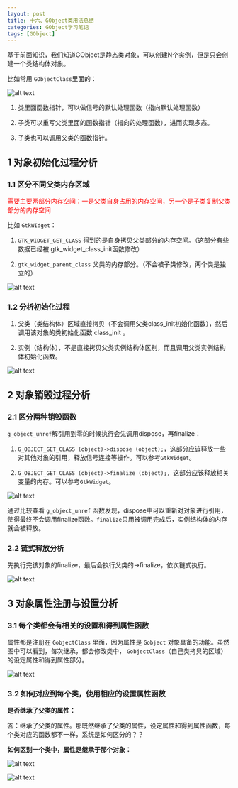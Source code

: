 ```yaml
---
layout: post
title: 十六、GObject类用法总结
categories: GObject学习笔记
tags: [GObject]
---
```


基于前面知识，我们知道GObject是静态类对象，可以创建N个实例，但是只会创建一个类结构体对象。

比如常用 `GObjectClass`里面的：

![alt text](/assets/GObjectStudy/202311/16_GObject/image/image-7.png)

1. 类里面函数指针，可以做信号的默认处理函数（指向默认处理函数）

2. 子类可以重写父类里面的函数指针（指向的处理函数），进而实现多态。

3. 子类也可以调用父类的函数指针。

## 1 对象初始化过程分析

### 1.1 区分不同父类内存区域

<font color="red">需要主要两部分内存空间：一是父类自身占用的内存空间，另一个是子类复制父类部分的内存空间</font>

比如 `GtkWIdget`：

1. `GTK_WIDGET_GET_CLASS` 得到的是自身拷贝父类部分的内存空间。（这部分有些数据已经被 gtk_widget_class_init函数修改）

2. `gtk_widget_parent_class` 父类的内存部分。（不会被子类修改，两个类是独立的）

![alt text](/assets/GObjectStudy/202311/16_GObject/image/image-1.png)

### 1.2 分析初始化过程

1. 父类（类结构体）区域直接拷贝（不会调用父类class_init初始化函数），然后调用该对象的类初始化函数 class_init 。

2. 实例（结构体），不是直接拷贝父类实例结构体区别，而且调用父类实例结构体初始化函数。

![alt text](/assets/GObjectStudy/202311/16_GObject/image/image.png)

## 2 对象销毁过程分析

### 2.1 区分两种销毁函数

`g_object_unref`解引用到零的时候执行会先调用dispose，再finalize：

1. `G_OBJECT_GET_CLASS (object)->dispose (object);`，这部分应该释放一些对其他对象的引用，释放信号连接等操作。可以参考`GtkWidget`。

2. `G_OBJECT_GET_CLASS (object)->finalize (object);`，这部分应该释放相关变量的内存。可以参考`GtkWidget`。

![alt text](/assets/GObjectStudy/202311/16_GObject/image/image-2.png)

通过比较查看 `g_object_unref` 函数发现，dispose中可以重新对对象进行引用，使得最终不会调用finalize函数。`finalize`只用被调用完成后，实例结构体的内存就会被释放。

### 2.2 链式释放分析

先执行完该对象的finalize，最后会执行父类的->finalize，依次链式执行。

![alt text](/assets/GObjectStudy/202311/16_GObject/image/image-3.png)

## 3 对象属性注册与设置分析

### 3.1 每个类都会有相关的设置和得到属性函数

属性都是注册在 `GobjectClass` 里面，因为属性是 `Gobject` 对象具备的功能。虽然图中可以看到，每次继承，都会修改类中， `GobjectClass`（自己类拷贝的区域）的设定属性和得到属性部分。

![alt text](/assets/GObjectStudy/202311/16_GObject/image/image-4.png)

### 3.2 如何对应到每个类，使用相应的设置属性函数

**是否继承了父类的属性：**

答：继承了父类的属性。那既然继承了父类的属性，设定属性和得到属性函数，每个类对应的函数都不一样，系统是如何区分的？？

**如何区别一个类中，属性是继承于那个对象：**

![alt text](/assets/GObjectStudy/202311/16_GObject/image/image-5.png)

![alt text](/assets/GObjectStudy/202311/16_GObject/image/image-6.png)
